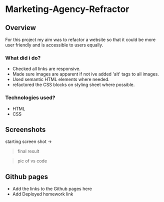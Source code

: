 # Marketing-Agency-Refractor

## Overview

For this project my aim was to refactor a website so that it could be more user friendly and is accessible to users equally.

### What did i do?

- Checked all links are responsive.
- Made sure images are apparent if not ive added 'alt' tags to all images.
- Used semantic HTML elements where needed.
- refactored the CSS blocks on styling sheet where possible.

### Technologies used?

- HTML
- CSS

## Screenshots

starting screen shot ->

> final result

> pic of vs code

## Github pages

- Add the links to the Github pages here
- Add Deployed homework link

